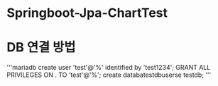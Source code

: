 # Springboot-Jpa-ChartTest

# DB 연결 방법

'''mariadb
create user 'test'@'%' identified by 'test1234';
GRANT ALL PRIVILEGES ON *.* TO 'test'@'%';
create databatestdbuserse testdb;
'''

